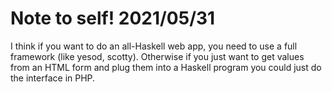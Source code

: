 # Note to self! 2021/05/31

I think if you want to do an all-Haskell web app, you need to use a full
framework (like yesod, scotty). Otherwise if you just want to get values
from an HTML form and plug them into a Haskell program you could just do the
interface in PHP.
